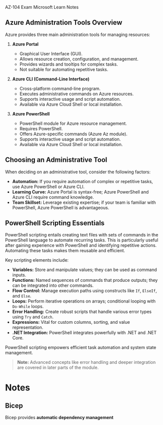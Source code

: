 AZ-104 Exam 
Microsoft Learn
Notes

## Azure Administration Tools Overview

Azure provides three main administration tools for managing resources:

1. **Azure Portal**
    - Graphical User Interface (GUI).
    - Allows resource creation, configuration, and management.
    - Provides wizards and tooltips for complex tasks.
    - Not suitable for automating repetitive tasks.
    
2. **Azure CLI (Command-Line Interface)**
    - Cross-platform command-line program.
    - Executes administrative commands on Azure resources.
    - Supports interactive usage and script automation.
    - Available via Azure Cloud Shell or local installation.
    
3. **Azure PowerShell**
    - PowerShell module for Azure resource management.
    - Requires PowerShell.
    - Offers Azure-specific commands (Azure Az module).
    - Supports interactive usage and script automation.
    - Available via Azure Cloud Shell or local installation.

## Choosing an Administrative Tool

When deciding on an administrative tool, consider the following factors:

- **Automation:** If you require automation of complex or repetitive tasks, use Azure PowerShell or Azure CLI.
- **Learning Curve:** Azure Portal is syntax-free; Azure PowerShell and Azure CLI require command knowledge.
- **Team Skillset:** Leverage existing expertise; if your team is familiar with PowerShell, Azure PowerShell is advantageous.

## PowerShell Scripting Essentials

PowerShell scripting entails creating text files with sets of commands in the PowerShell language to automate recurring tasks. This is particularly useful after gaining experience with PowerShell and identifying repetitive actions. Automating these tasks makes them reusable and efficient.

Key scripting elements include:

- **Variables:** Store and manipulate values; they can be used as command inputs.
- **Functions:** Named sequences of commands that produce outputs; they can be integrated into other commands.
- **Flow Control:** Manage execution paths using constructs like `If`, `ElseIf`, and `Else`.
- **Loops:** Perform iterative operations on arrays; conditional looping with `Do-While` loops.
- **Error Handling:** Create robust scripts that handle various error types using `Try` and `Catch`.
- **Expressions:** Vital for custom columns, sorting, and value representation.
- **.NET Integration:** PowerShell integrates powerfully with .NET and .NET Core.

PowerShell scripting empowers efficient task automation and system state management.

> **Note:** Advanced concepts like error handling and deeper integration are covered in later parts of the module.


# Notes 
## Bicep
Bicep provides **automatic dependency management**
